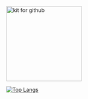 <img src="https://i.pinimg.com/736x/83/7c/20/837c2003591cb7e14745ebb356fc030a.jpg" alt="kit for github" weight=100 height=200>

<!---Для компактной версии-->
[![Top Langs](https://github-readme-stats.vercel.app/api/top-langs/?username=meta6a6y&layout=compact)](https://github.com/anuraghazra/github-readme-stats)
